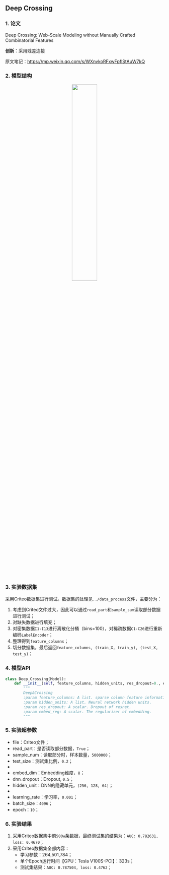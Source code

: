 ## Deep Crossing

### 1. 论文
Deep Crossing: Web-Scale Modeling without Manually Crafted Combinatorial Features

**创新**：采用残差连接

原文笔记：https://mp.weixin.qq.com/s/WXnvkoRFxwFpflStAuW7kQ


### 2. 模型结构

<div align=center><img src="https://cdn.jsdelivr.net/gh/BlackSpaceGZY/cdn/img/tf_6.png" width="40%;" style="float:center"/></div>



### 3. 实验数据集

采用Criteo数据集进行测试。数据集的处理见`../data_process`文件，主要分为：

1. 考虑到Criteo文件过大，因此可以通过`read_part`和`sample_sum`读取部分数据进行测试；
2. 对缺失数据进行填充；
3. 对密集数据`I1-I13`进行离散化分桶（bins=100），对稀疏数据`C1-C26`进行重新编码`LabelEncoder`；
4. 整理得到`feature_columns`；
5. 切分数据集，最后返回`feature_columns, (train_X, train_y), (test_X, test_y)`；



### 4. 模型API

```python
class Deep_Crossing(Model):
    def __init__(self, feature_columns, hidden_units, res_dropout=0., embed_reg=1e-6):
        """
        Deep&Crossing
        :param feature_columns: A list. sparse column feature information.
        :param hidden_units: A list. Neural network hidden units.
        :param res_dropout: A scalar. Dropout of resnet.
        :param embed_reg: A scalar. The regularizer of embedding.
        """
```



### 5. 实验超参数

- file：Criteo文件；
- read_part：是否读取部分数据，`True`；
- sample_num：读取部分时，样本数量，`5000000`；
- test_size：测试集比例，`0.2`；
- 
- embed_dim：Embedding维度，`8`；
- dnn_dropout：Dropout, `0.5`；
- hidden_unit：DNN的隐藏单元，`[256, 128, 64]`；
- 
- learning_rate：学习率，`0.001`；
- batch_size：`4096`；
- epoch：`10`；



### 6. 实验结果

1. 采用Criteo数据集中前`500w`条数据，最终测试集的结果为：`AUC: 0.782631, loss: 0.4670`；
2. 采用Criteo数据集全部内容：
   - 学习参数：264,501,784；
   - 单个Epoch运行时间【GPU：Tesla V100S-PCI】：323s；
   - 测试集结果：`AUC: 0.787504, loss: 0.4762`；